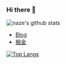 ### Hi there 👋


![naze's github stats](https://github-readme-stats.vercel.app/api?username=singleBuck&show_icons=true&&theme=vue-dark)

- [Blog](www.singlebuck.cn)
- [掘金](https://juejin.cn/user/settings/profile)


[![Top Langs](https://github-readme-stats.vercel.app/api/top-langs/?username=anuraghazra&layout=compact)](https://github.com/singleBuck/mobile-app-react)

<!-- [![mobile react](https://github-readme-stats.vercel.app/api/pin/?username=singleBuck&them=vue-dark&layout=compact)](https://github.com/singleBuck/mobile-app-react) -->

<!--
**singleBuck/singleBuck** is a ✨ _special_ ✨ repository because its `README.md` (this file) appears on your GitHub profile.

Here are some ideas to get you started:

- 🔭 I’m currently working on ...
- 🌱 I’m currently learning ...
- 👯 I’m looking to collaborate on ...
- 🤔 I’m looking for help with ...
- 💬 Ask me about ...
- 📫 How to reach me: ...
- 😄 Pronouns: ...
- ⚡ Fun fact: ...
-->
